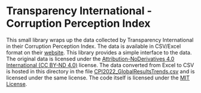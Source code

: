 # Transparency International - Corruption Perception Index

This small library wraps up the data collected by Transparency International in their Corruption Perception Index. The
data is available in CSV/Excel format on their [website](https://www.transparency.org/en/cpi/2022). This library
provides a simple interface to the data. The original data is licensed under the [Attribution-NoDerivatives 4.0 International (CC BY-ND 4.0)](https://creativecommons.org/licenses/by-nd/4.0/)
license. The data converted from Excel to CSV is hosted in this directory in the file [CPI2022_GlobalResultsTrends.csv](CPI2022_GlobalResultsTrends.csv)
and is licensed under the same license. The code itself is licensed under the [MIT License](LICENSE).